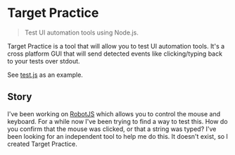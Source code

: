 Target Practice
========

> Test UI automation tools using Node.js.

Target Practice is a tool that will allow you to test UI automation tools. It's a cross platform GUI that will send detected events like clicking/typing back to your tests over stdout.

See [test.js](test.js) as an example.

## Story

I've been working on [RobotJS](https://github.com/octalmage/robotjs) which allows you to control the mouse and keyboard.
For a while now I've been trying to find a way to test this. How do you confirm
that the mouse was clicked, or that a string was typed? I've been looking for an
independent tool to help me do this. It doesn't exist, so I created Target Practice.